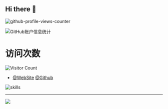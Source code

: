 ## Hi there 👋

<!--
**gift95/gift95** is a ✨ _special_ ✨ repository because its `README.md` (this file) appears on your GitHub profile.

Here are some ideas to get you started:

- 🔭 I’m currently working on ...
- 🌱 I’m currently learning ...
- 👯 I’m looking to collaborate on ...
- 🤔 I’m looking for help with ...
- 💬 Ask me about ...
- 📫 How to reach me: ...
- 😄 Pronouns: ...
- ⚡ Fun fact: ...
-->
![github-profile-views-counter](https://komarev.com/ghpvc/?username=gift95&color=brightgreen)

![GitHub账户信息统计](https://github-readme-stats.vercel.app/api/top-langs/?username=gift95&layout=compact&hide_border=false&theme=flat&no-bg=true)
# 访问次数
![Visitor Count](https://profile-counter.glitch.me/BoomManager/count.svg) 

- [@WebSite](https://www.hnlyx.top) [@Github](https://github.com/gift95)

![skills](https://skillicons.dev/icons?perline=14&i=php,vue,nodejs,py,golang,git,github,html,idea,js,linux,md,mysql,nginx,ps,redis,sqlite,tailwind,vercel,vite,vscode)

---

[![](https://raw.githubusercontent.com/Xhofe/Xhofe/main/out/github-snake-dark.svg)](https://github.com/gift95)
